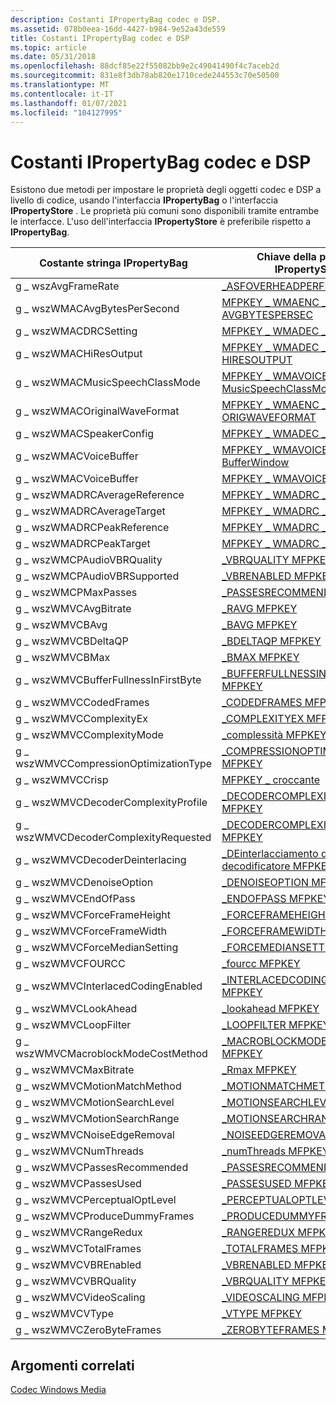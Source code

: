 ```yaml
---
description: Costanti IPropertyBag codec e DSP.
ms.assetid: 078b0eea-16dd-4427-b984-9e52a43de559
title: Costanti IPropertyBag codec e DSP
ms.topic: article
ms.date: 05/31/2018
ms.openlocfilehash: 88dcf85e22f55082bb9e2c49041490f4c7aceb2d
ms.sourcegitcommit: 831e8f3db78ab820e1710cede244553c70e50500
ms.translationtype: MT
ms.contentlocale: it-IT
ms.lasthandoff: 01/07/2021
ms.locfileid: "104127995"
---
```

# <a name="codec-and-dsp-ipropertybag-constants"></a>Costanti IPropertyBag codec e DSP

Esistono due metodi per impostare le proprietà degli oggetti codec e DSP a livello di codice, usando l'interfaccia **IPropertyBag** o l'interfaccia **IPropertyStore** . Le proprietà più comuni sono disponibili tramite entrambe le interfacce. L'uso dell'interfaccia **IPropertyStore** è preferibile rispetto a **IPropertyBag**.



| Costante stringa IPropertyBag          | Chiave della proprietà IPropertyStore                                                                         |
|---------------------------------------|-----------------------------------------------------------------------------------------------------|
| g \_ wszAvgFrameRate                    | [\_ASFOVERHEADPERFRAME MFPKEY](mfpkey-asfoverheadperframeproperty.md)                               |
| g \_ wszWMACAvgBytesPerSecond           | [MFPKEY \_ WMAENC \_ AVGBYTESPERSEC](mfpkey-wmaenc-avgbytespersecproperty.md)                          |
| g \_ wszWMACDRCSetting                  | [MFPKEY \_ WMADEC \_ DRCMODE](mfpkey-wmadec-drcmodeproperty.md)                                        |
| g \_ wszWMACHiResOutput                 | [MFPKEY \_ WMADEC \_ HIRESOUTPUT](mfpkey-wmadec-hiresoutputproperty.md)                                |
| g \_ wszWMACMusicSpeechClassMode        | [MFPKEY \_ WMAVOICE \_ enc \_ MusicSpeechClassMode](mfpkey-wmavoice-enc-musicspeechclassmodeproperty.md) |
| g \_ wszWMACOriginalWaveFormat          | [MFPKEY \_ WMAENC \_ ORIGWAVEFORMAT](mfpkey-wmaenc-origwaveformatproperty.md)                          |
| g \_ wszWMACSpeakerConfig               | [MFPKEY \_ WMADEC \_ SPKRCFG](mfpkey-wmadec-spkrcfgproperty.md)                                        |
| g \_ wszWMACVoiceBuffer                 | [MFPKEY \_ WMAVOICE \_ enc \_ BufferWindow](mfpkey-wmavoice-enc-bufferwindowproperty.md)                 |
| g \_ wszWMACVoiceBuffer                 | [MFPKEY \_ WMAVOICE \_ enc \_ EDL](mfpkey-wmavoice-enc-edlproperty.md)                                   |
| g \_ wszWMADRCAverageReference          | [MFPKEY \_ WMADRC \_ AVGREF](mfpkey-wmadrc-avgrefproperty.md)                                          |
| g \_ wszWMADRCAverageTarget             | [MFPKEY \_ WMADRC \_ AVGTARGET](mfpkey-wmadrc-avgtargetproperty.md)                                    |
| g \_ wszWMADRCPeakReference             | [MFPKEY \_ WMADRC \_ PEAKREF](mfpkey-wmadrc-peakrefproperty.md)                                        |
| g \_ wszWMADRCPeakTarget                | [MFPKEY \_ WMADRC \_ PEAKTARGET](mfpkey-wmadrc-peaktargetproperty.md)                                  |
| g \_ wszWMCPAudioVBRQuality             | [\_VBRQUALITY MFPKEY](mfpkey-vbrqualityproperty.md)                                                 |
| g \_ wszWMCPAudioVBRSupported           | [\_VBRENABLED MFPKEY](mfpkey-vbrenabledproperty.md)                                                 |
| g \_ wszWMCPMaxPasses                   | [\_PASSESRECOMMENDED MFPKEY](mfpkey-passesrecommendedproperty.md)                                   |
| g \_ wszWMVCAvgBitrate                  | [\_RAVG MFPKEY](mfpkey-ravgproperty.md)                                                             |
| g \_ wszWMVCBAvg                        | [\_BAVG MFPKEY](mfpkey-bavgproperty.md)                                                             |
| g \_ wszWMVCBDeltaQP                    | [\_BDELTAQP MFPKEY](mfpkey-bdeltaqpproperty.md)                                                     |
| g \_ wszWMVCBMax                        | [\_BMAX MFPKEY](mfpkey-bmaxproperty.md)                                                             |
| g \_ wszWMVCBufferFullnessInFirstByte   | [\_BUFFERFULLNESSINFIRSTBYTE MFPKEY](mfpkey-bufferfullnessinfirstbyteproperty.md)                   |
| g \_ wszWMVCCodedFrames                 | [\_CODEDFRAMES MFPKEY](mfpkey-codedframesproperty.md)                                               |
| g \_ wszWMVCComplexityEx                | [\_COMPLEXITYEX MFPKEY](mfpkey-complexityexproperty.md)                                             |
| g \_ wszWMVCComplexityMode              | [\_complessità MFPKEY](mfpkey-complexityproperty.md)                                                 |
| g \_ wszWMVCCompressionOptimizationType | [\_COMPRESSIONOPTIMIZATIONTYPE MFPKEY](mfpkey-compressionoptimizationtypeproperty.md)               |
| g \_ wszWMVCCrisp                       | [MFPKEY \_ croccante](mfpkey-crispproperty.md)                                                           |
| g \_ wszWMVCDecoderComplexityProfile    | [\_DECODERCOMPLEXITYPROFILE MFPKEY](mfpkey-decodercomplexityprofileproperty.md)                     |
| g \_ wszWMVCDecoderComplexityRequested  | [\_DECODERCOMPLEXITYREQUESTED MFPKEY](mfpkey-decodercomplexityrequestedproperty.md)                 |
| g \_ wszWMVCDecoderDeinterlacing        | [\_DEinterlacciamento del decodificatore MFPKEY \_](mfpkey-decoder-deinterlacingproperty.md)                          |
| g \_ wszWMVCDenoiseOption               | [\_DENOISEOPTION MFPKEY](mfpkey-denoiseoptionproperty.md)                                           |
| g \_ wszWMVCEndOfPass                   | [\_ENDOFPASS MFPKEY](mfpkey-endofpassproperty.md)                                                   |
| g \_ wszWMVCForceFrameHeight            | [\_FORCEFRAMEHEIGHT MFPKEY](mfpkey-forceframeheightproperty.md)                                     |
| g \_ wszWMVCForceFrameWidth             | [\_FORCEFRAMEWIDTH MFPKEY](mfpkey-forceframewidthproperty.md)                                       |
| g \_ wszWMVCForceMedianSetting          | [\_FORCEMEDIANSETTING MFPKEY](mfpkey-forcemediansettingproperty.md)                                 |
| g \_ wszWMVCFOURCC                      | [\_fourcc MFPKEY](mfpkey-fourccproperty.md)                                                         |
| g \_ wszWMVCInterlacedCodingEnabled     | [\_INTERLACEDCODINGENABLED MFPKEY](mfpkey-interlacedcodingenabledproperty.md)                       |
| g \_ wszWMVCLookAhead                   | [\_lookahead MFPKEY](mfpkey-lookaheadproperty.md)                                                   |
| g \_ wszWMVCLoopFilter                  | [\_LOOPFILTER MFPKEY](mfpkey-loopfilterproperty.md)                                                 |
| g \_ wszWMVCMacroblockModeCostMethod    | [\_MACROBLOCKMODECOSTMETHOD MFPKEY](mfpkey-macroblockmodecostmethodproperty.md)                     |
| g \_ wszWMVCMaxBitrate                  | [\_Rmax MFPKEY](mfpkey-rmaxproperty.md)                                                             |
| g \_ wszWMVCMotionMatchMethod           | [\_MOTIONMATCHMETHOD MFPKEY](mfpkey-motionmatchmethodproperty.md)                                   |
| g \_ wszWMVCMotionSearchLevel           | [\_MOTIONSEARCHLEVEL MFPKEY](mfpkey-motionsearchlevelproperty.md)                                   |
| g \_ wszWMVCMotionSearchRange           | [\_MOTIONSEARCHRANGE MFPKEY](mfpkey-motionsearchrangeproperty.md)                                   |
| g \_ wszWMVCNoiseEdgeRemoval            | [\_NOISEEDGEREMOVAL MFPKEY](mfpkey-noiseedgeremovalproperty.md)                                     |
| g \_ wszWMVCNumThreads                  | [\_numThreads MFPKEY](mfpkey-numthreadsproperty.md)                                                 |
| g \_ wszWMVCPassesRecommended           | [\_PASSESRECOMMENDED MFPKEY](mfpkey-passesrecommendedproperty.md)                                   |
| g \_ wszWMVCPassesUsed                  | [\_PASSESUSED MFPKEY](mfpkey-passesusedproperty.md)                                                 |
| g \_ wszWMVCPerceptualOptLevel          | [\_PERCEPTUALOPTLEVEL MFPKEY](mfpkey-perceptualoptlevelproperty.md)                                 |
| g \_ wszWMVCProduceDummyFrames          | [\_PRODUCEDUMMYFRAMES MFPKEY](mfpkey-producedummyframesproperty.md)                                 |
| g \_ wszWMVCRangeRedux                  | [\_RANGEREDUX MFPKEY](mfpkey-rangereduxproperty.md)                                                 |
| g \_ wszWMVCTotalFrames                 | [\_TOTALFRAMES MFPKEY](mfpkey-totalframesproperty.md)                                               |
| g \_ wszWMVCVBREnabled                  | [\_VBRENABLED MFPKEY](mfpkey-vbrenabledproperty.md)                                                 |
| g \_ wszWMVCVBRQuality                  | [\_VBRQUALITY MFPKEY](mfpkey-vbrqualityproperty.md)                                                 |
| g \_ wszWMVCVideoScaling                | [\_VIDEOSCALING MFPKEY](mfpkey-videoscalingproperty.md)                                             |
| g \_ wszWMVCVType                       | [\_VTYPE MFPKEY](mfpkey-vtypeproperty.md)                                                           |
| g \_ wszWMVCZeroByteFrames              | [\_ZEROBYTEFRAMES MFPKEY](mfpkey-zerobyteframesproperty.md)                                         |



 

## <a name="related-topics"></a>Argomenti correlati

<dl> <dt>

[Codec Windows Media](windows-media-codecs.md)
</dt> </dl>

 

 



